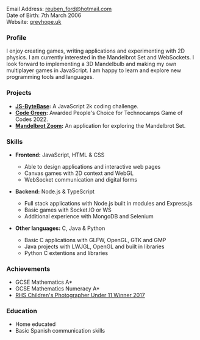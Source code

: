 Email Address: <reuben_ford@hotmail.com>\
Date of Birth: 7th March 2006\
Website: [greyhope.uk](https://greyhope.uk)

### Profile
I enjoy creating games, writing applications and experimenting with 2D physics.
I am currently interested in the Mandelbrot Set and WebSockets.
I look forward to implementing a 3D Mandelbulb and making my own multiplayer games in JavaScript.
I am happy to learn and explore new programming tools and languages.

### Projects
- **[JS-ByteBase](https://js-bytebase.com):** A JavaScript 2k coding challenge.
- **[Code Green](https://greyhope.uk/Code-Green):** Awarded People's Choice for Technocamps Game of Codes 2022.
- **[Mandelbrot Zoom](https://github.com/Grey41/Mandelbrot-Zoom):** An application for exploring the Mandelbrot Set.

### Skills
- **Frontend:** JavaScript, HTML & CSS
  - Able to design applications and interactive web pages
  - Canvas games with 2D context and WebGL
  - WebSocket communication and digital forms

- **Backend:** Node.js & TypeScript
  - Full stack applications with Node.js built in modules and Express.js
  - Basic games with Socket.IO or WS
  - Additional experience with MongoDB and Selenium

- **Other languages:** C, Java & Python
  - Basic C applications with GLFW, OpenGL, GTK and GMP
  - Java projects with LWJGL, OpenGL and built in libraries
  - Python C extentions and libraries

### Achievements
- GCSE Mathematics A*
- GCSE Mathematics Numeracy A*
- [RHS Children's Photographer Under 11 Winner 2017](https://www.rhs.org.uk/promotions/rhs-photo-competition/results/2017/childrens-under-11)

### Education
- Home educated
- Basic Spanish communication skills
